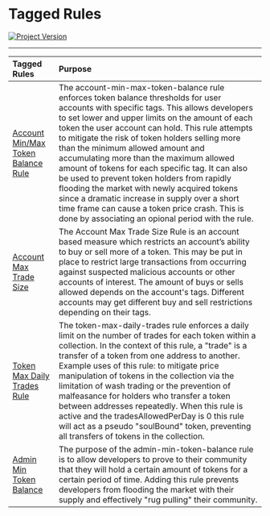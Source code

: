 # Tagged Rules
[![Project Version][version-image]][version-url]

---

| Tagged Rules | Purpose |
|:-|:-|
| [Account Min/Max Token Balance Rule](../rules/ACCOUNT-MIN-MAX-TOKEN-BALANCE.md) | The account-min-max-token-balance rule enforces token balance thresholds for user accounts with specific tags. This allows developers to set lower and upper limits on the amount of each token the user account can hold. This rule attempts to mitigate the risk of token holders selling more than the minimum allowed amount and accumulating more than the maximum allowed amount of tokens for each specific tag. It can also be used to prevent token holders from rapidly flooding the market with newly acquired tokens since a dramatic increase in supply over a short time frame can cause a token price crash. This is done by associating an opional period with the rule. |
| [Account Max Trade Size](../rules/ACCOUNT-MAX-TRADE-SIZE.md) | The Account Max Trade Size Rule is an account based measure which restricts an account’s ability to buy or sell more of a token. This may be put in place to restrict large transactions from occurring against suspected malicious accounts or other accounts of interest. The amount of buys or sells allowed depends on the account's tags. Different accounts may get different buy and sell restrictions depending on their tags. |
| [Token Max Daily Trades Rule](../rules/TOKEN-MAX-DAILY-TRADES.md) | The token-max-daily-trades rule enforces a daily limit on the number of trades for each token within a collection. In the context of this rule, a "trade" is a transfer of a token from one address to another. Example uses of this rule: to mitigate price manipulation of tokens in the collection via the limitation of wash trading or the prevention of malfeasance for holders who transfer a token between addresses repeatedly. When this rule is active and the tradesAllowedPerDay is 0 this rule will act as a pseudo "soulBound" token, preventing all transfers of tokens in the collection.   |
| [Admin Min Token Balance](../rules/ADMIN-MIN-TOKEN-BALANCE.md) | The purpose of the admin-min-token-balance rule is to allow developers to prove to their community that they will hold a certain amount of tokens for a certain period of time. Adding this rule prevents developers from flooding the market with their supply and effectively "rug pulling" their community. |






<!-- These are the header links -->
[version-image]: https://img.shields.io/badge/Version-1.3.1-brightgreen?style=for-the-badge&logo=appveyor
[version-url]: https://github.com/thrackle-io/Tron